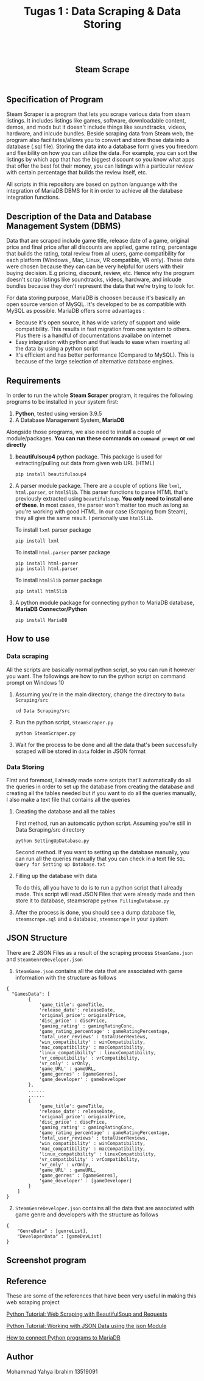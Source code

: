 <h1 align="center">
  <br>
  Tugas 1 : Data Scraping & Data Storing
  <br>
  <br>
</h1>

<h2 align="center">
  <br>
  Steam Scrape
  <br>
  <br>
</h2>

## Specification of Program
Steam Scraper is a program that lets you scrape various data from steam listings. It includes listings like games, software, downloadable content, demos, and mods but it doesn't include things like soundtracks, videos, hardware, and inlcude bundles. Beside scraping data from Steam web, the program also facilitates/allows you to convert and store those data into a database (.sql file). Storing the data into a database form gives you freedom and flexibility on how you can utilize the data. For example, you can sort the listings by which app that has the biggest discount so you know what apps that offer the best fot their money,  you can listings with a particular review with certain percentage that builds the review itself, etc.

All scripts in this repository are based on python languange with the integration of MariaDB DBMS for it in order to achieve all the database integration functions.

## Description of the Data and Database Management System (DBMS)
Data that are scraped include game title, release date of a game, original price and final price after all discounts are applied, game rating, percentage that builds the rating, total review from all users, game compatibility for each platform (Windows , Mac, Linux, VR compatible, VR only). These data were chosen because they can can be very helpful for users with their buying decision. E.g pricing, discount, review, etc. Hence why the program doesn't scrap listings like soundtracks, videos, hardware, and inlcude bundles because they don't represent the data that we're trying to look for.

For data storing purpose, MariaDB is choosen because it's basically an open source version of MySQL. It's developed to be as compatible with MySQL as possible. MariaDB offers some advantages : 
  - Because it's open source, it has wide variety of support and wide compatibility. This results in fast migration from one system to others. Plus there is a handful of documentations availabe on internet
  - Easy integration with python and that leads to ease when inserting all the data by using a python script
  - It's efficient and has better performance (Compared to MySQL). This is because of the large selection of alternative database engines.


## Requirements
In order to run the whole __Steam Scraper__ program, it requires the following programs to be installed in your system first:
1. __Python__, tested using version 3.9.5
2. A Database Management System, __MariaDB__

Alongside those programs, we also need to install a couple of module/packages. __You can run these commands on `command prompt` or `cmd` directly__
1. __beautifulsoup4__ python package. This package is used for extracting/pulling out data from given web URL (HTML)
    ```
    pip install beautifulsoup4
    ```
2. A parser module package. There are a couple of options like `lxml`, `html.parser`, or `html5lib`. This parser functions to parse HTML that's previously extracted using `beautifulsoup`. __You only need to install one of these__. In most cases, the parser won't matter too much as long as you're working with good HTML. In our case (Scraping from Steam), they all give the same result. I personally use `html5lib`. 

    To install `lxml` parser package
      ```
      pip install lxml
      ```
    To install `html.parser` parser package
      ```
      pip install html-parser
      pip install html.parser
      ```
    To install `html5lib` parser package
      ```
      pip intall html5lib
      ```
3. A python module package for connecting python to MariaDB database, __MariaDB Connector/Python__
    ```
    pip install MariaDB
    ```
## How to use 
### Data scraping
All the scripts are basically normal python script, so you can run it however you want. The followings are how to run the python script on command prompt on Windows 10
1. Assuming you're in the main directory, change the directory to `Data Scraping/src`

    ```
    cd Data Scraping/src
    ```
2. Run the python script, `SteamScraper.py`

    ```
    python SteamScraper.py
    ```
3. Wait for the process to be done and all the data that's been successfully scraped will be stored in `data` folder in JSON format

### Data Storing
First and foremost, I already made some scripts that'll automatically do all the queries in order to set up the database from creating the database and creating all the tables needed but if you want to do all the queries manually, I also make a text file that contains all the queries
1. Creating the database and all the tables

    First method, run an automcatic python script. Assuming you're still in Data Scraping/src directory
      ```
      python SettingUpDatabase.py
      ```
    Second method. If you want to setting up the database manually, you can run all the queries manually that you can check in a text file `SQL Query for Setting up Database.txt`
2. Filling up the database with data

    To do this, all you have to do is to run a python script that I already made. This script will read JSON Files that were already made and then store it to database, steamscrape
        ```
        python FillingDatabase.py
        ```
3. After the process is done, you should see a dump database file, `steamscrape.sql` and a database, `steamscrape` in your system    


## JSON Structure
There are 2 JSON Files as a result of the scraping process `SteamGame.json` and `SteamGenreDeveloper.json`
1. `SteamGame.json` contains all the data that are associated with game information with the structure as follows
```
{
  "GamesData": [
        {
            'game_title': gameTitle,
            'release_date': releaseDate,
            'original_price': originalPrice,
            'disc_price' : discPrice,
            'gaming_rating' : gamingRatingConc,
            'game_rating_percentage' : gameRatingPercentage,
            'total_user_reviews' : totalUserReviews,
            'win_compatibility' : winCompatibility,
            'mac_compatibility' : macCompatibility,
            'linux_compatibility' : linuxCompatibility,
            'vr_compatibility' : vrCompatibility,
            'vr_only' : vrOnly,
            'game_URL' : gameURL,
            'game_genres' : [gameGenres],
            'game_developer' : gameDeveloper
        },
        ......
        ......
        {
            'game_title': gameTitle,
            'release_date': releaseDate,
            'original_price': originalPrice,
            'disc_price' : discPrice,
            'gaming_rating' : gamingRatingConc,
            'game_rating_percentage' : gameRatingPercentage,
            'total_user_reviews' : totalUserReviews,
            'win_compatibility' : winCompatibility,
            'mac_compatibility' : macCompatibility,
            'linux_compatibility' : linuxCompatibility,
            'vr_compatibility' : vrCompatibility,
            'vr_only' : vrOnly,
            'game_URL' : gameURL,
            'game_genres' : [gameGenres],
            'game_developer' : [gameDeveloper]
        }
    ]   
}
```
2. `SteamGenreDeveloper.json` contains all the data that are associated with game genre and developers with the structure as follows
```
{
    "GenreData" : [genreList],
    "DeveloperData" : [gameDevList]
}
```

## Screenshot program 


## Reference
These are some of the references that have been very useful in making this web scraping project

[Python Tutorial: Web Scraping with BeautifulSoup and Requests](https://www.youtube.com/watch?v=ng2o98k983k)

[Python Tutorial: Working with JSON Data using the json Module](https://www.youtube.com/watch?v=9N6a-VLBa2I)

[How to connect Python programs to MariaDB](https://MariaDB.com/resources/blog/how-to-connect-python-programs-to-MariaDB/)


## Author
Mohammad Yahya Ibrahim
13519091